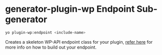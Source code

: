 # generator-plugin-wp Endpoint Sub-generator

```bash
yo plugin-wp:endpoint <include-name>
```

Creates a skeleton WP-API endpoint class for your plugin, [refer here](http://v2.wp-api.org/extending/adding/#the-controller-pattern) for more info on how to build out your endpoint.
